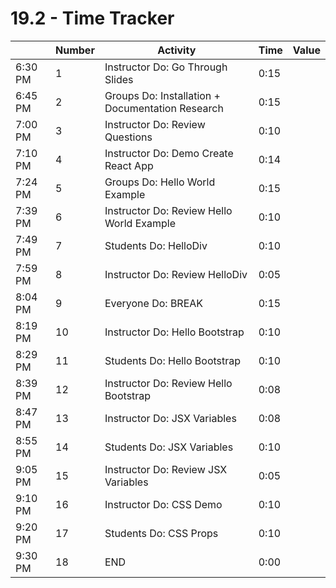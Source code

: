 # 19.2 - Time Tracker

|         | Number | Activity                                         | Time | Value |
| ------- | ------ | ------------------------------------------------ | ---- | ----- |
| 6:30 PM | 1      | Instructor Do: Go Through Slides                 | 0:15 |       |
| 6:45 PM | 2      | Groups Do: Installation + Documentation Research | 0:15 |       |
| 7:00 PM | 3      | Instructor Do: Review Questions                  | 0:10 |       |
| 7:10 PM | 4      | Instructor Do: Demo Create React App             | 0:14 |       |
| 7:24 PM | 5      | Groups Do: Hello World Example                   | 0:15 |       |
| 7:39 PM | 6      | Instructor Do: Review Hello World Example        | 0:10 |       |
| 7:49 PM | 7      | Students Do: HelloDiv                            | 0:10 |       |
| 7:59 PM | 8      | Instructor Do: Review HelloDiv                   | 0:05 |       |
| 8:04 PM | 9      | Everyone Do: BREAK                               | 0:15 |       |
| 8:19 PM | 10     | Instructor Do: Hello Bootstrap                   | 0:10 |       |
| 8:29 PM | 11     | Students Do: Hello Bootstrap                     | 0:10 |       |
| 8:39 PM | 12     | Instructor Do: Review Hello Bootstrap            | 0:08 |       |
| 8:47 PM | 13     | Instructor Do: JSX Variables                     | 0:08 |       |
| 8:55 PM | 14     | Students Do: JSX Variables                       | 0:10 |       |
| 9:05 PM | 15     | Instructor Do: Review JSX Variables              | 0:05 |       |
| 9:10 PM | 16     | Instructor Do: CSS Demo                          | 0:10 |       |
| 9:20 PM | 17     | Students Do: CSS Props                           | 0:10 |       |
| 9:30 PM | 18     | END                                              | 0:00 |       |
